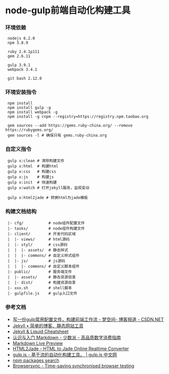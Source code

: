 # node-gulp前端自动化构建工具

###  环境依赖
```
 nodejs 6.2.0
 npm 3.8.9

 ruby 2.4.1p111
 gem 2.6.11

 gulp 3.9.1
 webpack 3.4.1

 git bash 2.12.0
```
### 环境安装指令
```
 npm install
 npm install gulp -g
 npm install webpack -g
 npm install -g cnpm --registry=https://registry.npm.taobao.org

 gem sources --add https://gems.ruby-china.org/ --remove https://rubygems.org/
 gem sources -l # 确保只有 gems.ruby-china.org
```
### 自定义指令
```
 gulp x:clean # 清除构建文件
 gulp x:html  # 构建html
 gulp x:css   # 构建css
 gulp x:js    # 构建js
 gulp x:init  # 快速构建
 gulp x:watch # 打开jekyll服务，监视变动

 gulp x:html2jade # 转换html为jade模板
```
### 构建文档结构
```
 |- cfg/           # node组件配置文件
 |- tasks/         # node组件构建文件
 |- client/        # 开发代码区域
 |  |- views/      # html源码
 |  |- styl/       # css源码
 |  |  |- assets/  # 静态样式
 |  |  |- commons/ # 自定义样式组件
 |  |- js/         # js源码
 |  |  |- commons/ # 自定义脚本组件
 |- public/        # 服务端文件
 |  |- assets/     # 静态资源目录
 |  |- dist/       # 构建资源目录
 |- xxx.sh         # shell脚本
 |- gulpfile.js    # gulp入口文件
```
### 参考文档

* [写一份gulp常用配置文件，构建前端工作流 - 梦空间- 博客频道 - CSDN.NET](http://blog.csdn.net/qq_15096707/article/details/54293203)
* [Jekyll • 简单的博客、静态网站工具](http://jekyll.com.cn/)
* [Jekyll & Liquid Cheatsheet](https://gist.github.com/smutnyleszek/9803727)
* [认识与入门 Markdown - 少数派 - 高品质数字消费指南](https://sspai.com/post/25137)
* [Markdown Live Preview](http://markdownlivepreview.com/)
* [HTML2Jade - HTML to Jade Online Realtime Converter](http://www.html2jade.org/)
* [gulp.js - 基于流的自动化构建工具。 | gulp.js 中文网](http://www.gulpjs.com.cn/)
* [npm packages search](https://www.npmjs.com/)
* [Browsersync - Time-saving synchronised browser testing](https://browsersync.io/)

<div style="height: 100px;"></div>